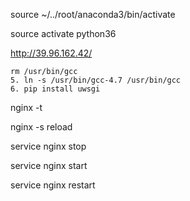 source ~/../root/anaconda3/bin/activate



source activate python36





<http://39.96.162.42/>



```
rm /usr/bin/gcc
5. ln -s /usr/bin/gcc-4.7 /usr/bin/gcc
6. pip install uwsgi
```





nginx -t

nginx -s reload

service nginx stop

service nginx start

service nginx restart